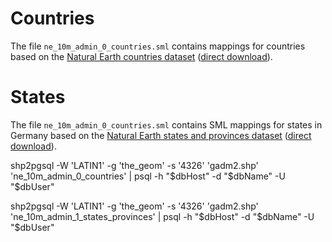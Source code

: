 # Countries

The file `ne_10m_admin_0_countries.sml` contains mappings for countries based on the [Natural Earth countries dataset](http://www.naturalearthdata.com/downloads/10m-cultural-vectors/10m-admin-0-countries/) ([direct download](http://www.naturalearthdata.com/http//www.naturalearthdata.com/download/10m/cultural/ne_10m_admin_0_countries.zip)).

# States

The file `ne_10m_admin_0_countries.sml` contains SML mappings for states in Germany based on the [Natural Earth states and provinces dataset](http://www.naturalearthdata.com/downloads/10m-cultural-vectors/10m-admin-1-states-provinces/) ([direct download](http://www.naturalearthdata.com/http//www.naturalearthdata.com/download/10m/cultural/ne_10m_admin_1_states_provinces.zip)).


shp2pgsql -W 'LATIN1' -g 'the_geom' -s '4326' 'gadm2.shp' 'ne_10m_admin_0_countries' | psql -h "$dbHost" -d "$dbName" -U "$dbUser"


shp2pgsql -W 'LATIN1' -g 'the_geom' -s '4326' 'gadm2.shp' 'ne_10m_admin_1_states_provinces' | psql -h "$dbHost" -d "$dbName" -U "$dbUser"



